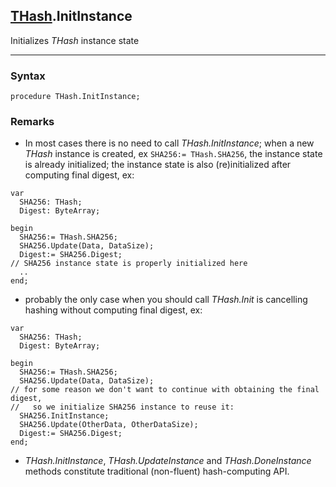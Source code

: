 ## [THash](../thash.md).InitInstance

Initializes *THash* instance state

---
### Syntax
```delphi
procedure THash.InitInstance;
```

### Remarks
*   In most cases there is no need to call *THash.InitInstance*; when a new *THash* instance is created, ex `SHA256:= THash.SHA256`, the instance state is already initialized; the instance state is also (re)initialized after computing final digest, ex:

```delphi
var
  SHA256: THash;
  Digest: ByteArray;

begin
  SHA256:= THash.SHA256;
  SHA256.Update(Data, DataSize);
  Digest:= SHA256.Digest;
// SHA256 instance state is properly initialized here
  ..
end;
```

*   probably the only case when you should call *THash.Init* is cancelling hashing without computing final digest, ex:

```delphi
var
  SHA256: THash;
  Digest: ByteArray;

begin
  SHA256:= THash.SHA256;
  SHA256.Update(Data, DataSize);
// for some reason we don't want to continue with obtaining the final digest,
//   so we initialize SHA256 instance to reuse it:
  SHA256.InitInstance;
  SHA256.Update(OtherData, OtherDataSize);
  Digest:= SHA256.Digest;
end;
```

*   *THash.InitInstance*, *THash.UpdateInstance* and *THash.DoneInstance* methods constitute traditional (non-fluent) hash-computing API.

